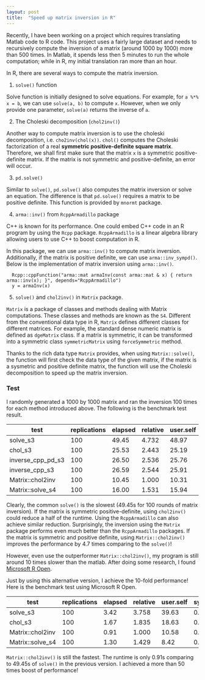 ```yaml
---
layout: post
title:  "Speed up matrix inversion in R"
---
```


Recently, I have been working on a project which requires translating Matlab code to R code. This project uses a fairly large dataset and needs to recursively compute the inversion of a matrix (around 1000 by 1000) more than 500 times. In Matlab, it spends less then 5 minutes to run the whole computation; while in R, my initial translation ran more than an hour.

In R, there are several ways to compute the matrix inversion.

1. `solve()` function

Solve function is initially designed to solve equations. For example, for `a %*% x = b`, we can use `solve(a, b)` to compute `x`. However, when we only provide one parameter, `solve(a)` returns the inverse of `a`.

2. The Choleski decomposition (`chol2inv()`)

Another way to compute matrix inversion is to use the choleski decomposition, i.e. `cho2inv(chol(x))`. `chol()` computes the Choleski factorization of a real **symmetric positive-definite square matrix**. Therefore, we shall first make sure that the matrix `x` is a symmetric positive-definite matrix. If the matrix is not symmetric and positive-definite, an error will occur. 

3. `pd.solve()`

Similar to `solve()`, `pd.solve()` also computes the matrix inversion or solve an equation. The difference is that `pd.solve()` requires a matrix to be positive definite. This function is provided by `mnormt` package.

4. `arma::inv()` from `RcppArmadillo` package

C++ is known for its performance. One could embed C++ code in an R program by using the `Rcpp` package. `RcppArmadillo` is a linear algebra library allowing users to use C++ to boost computation in R.

In this package, we can use `arma::inv()` to compute matrix inversion. Additionally, if the matrix is positive definite, we can use `arma::inv_sympd()`. Below is the implementation of matrix inversion using `arma::inv()`.

```
  Rcpp::cppFunction("arma::mat armaInv(const arma::mat & x) { return arma::inv(x); }", depends="RcppArmadillo")
  y = armaInv(x)
```

5. `solve()` and `chol2inv()` in `Matrix` package.

`Matrix` is a package of classes and methods dealing with Matrix computations. These classes and methods are known as the `S4`. Different from the conventional data type in R, `Matrix` defines different classes for different matrices. For example, the standard dense numeric matrix is defined as `dgeMatrix` class. If a matrix is symmetric, it can be transformed into a symmetric class `symmetricMatrix` using `forceSymmetric` method. 

Thanks to the rich data type `Matrix` provides, when using `Matrix::solve()`, the function will first check the data type of the given matrix, if the matrix is a sysmetric and positive definite matrix, the function will use the Choleski decomposition to speed up the matrix inversion.

### Test 
I randomly generated a 1000 by 1000 matrix and ran the inversion 100 times for each method introduced above. The following is the benchmark test result.

| test              | replications | elapsed | relative | user.self | sys.self |
|-------------------|--------------|---------|----------|-----------|----------|
| solve_s3          | 100          | 49.45   | 4.732    | 48.97     | 0.45     |
| chol_s3           | 100          | 25.53   | 2.443    | 25.19     | 0.34     |
| inverse_cpp_pd_s3 | 100          | 26.50   | 2.536    | 25.76     | 0.62     |
| inverse_cpp_s3    | 100          | 26.59   | 2.544    | 25.91     | 0.60     |
| Matrix::chol2inv  | 100          | 10.45   | 1.000    | 10.31     | 0.14     |
| Matrix::solve_s4  | 100          | 16.00   | 1.531    | 15.94     | 0.06     |


Clearly, the common `solve()` is the slowest (49.45s for 100 rounds of matrix inversion). If the matrix is symmetric positive-definite, using `chol2inv()` could reduce a half of the runtime. Using the `RcppArmadillo` can also achieve similar reduction. Surprisingly, the inversion using the `Matrix` package performs even much better than the `RcppArmadillo` packages. If the matrix is symmetric and positive definite, using `Matrix::chol2inv()` improves the performance by 4.7 times comparing to the `solve()`! 

However, even use the outperformer `Matrix::chol2inv()`, my program is still around 10 times slower than the matlab. After doing some research, I found [Microsoft R Open](https://mran.microsoft.com/documents/rro/installation). 

Just by using this alternative version, I achieve the 10-fold performance! Here is the benchmark test using Microsoft R Open.

| test             | replications | elapsed | relative | user.self | sys.self |
|------------------|--------------|---------|----------|-----------|----------|
| solve_s3         | 100          | 3.42    | 3.758    | 39.63     | 0.50     |
| chol_s3          | 100          | 1.67    | 1.835    | 18.63     | 0.42     |
| Matrix::chol2inv | 100          | 0.91    | 1.000    | 10.58     | 0.21     |
| Matrix::solve_s4 | 100          | 1.30    | 1.429    | 8.42      | 0.17     |


`Matrix::chol2inv()` is still the fastest. The runtime is only 0.91s comparing to 49.45s of `solve()` in the previous version. I achieved a more than 50 times boost of performance!